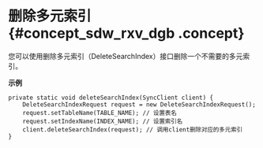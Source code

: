 # 删除多元索引 {#concept_sdw_rxv_dgb .concept}

您可以使用删除多元索引（DeleteSearchIndex）接口删除一个不需要的多元索引。

**示例**

```
private static void deleteSearchIndex(SyncClient client) {
    DeleteSearchIndexRequest request = new DeleteSearchIndexRequest();
    request.setTableName(TABLE_NAME); // 设置表名
    request.setIndexName(INDEX_NAME); // 设置索引名
    client.deleteSearchIndex(request); // 调用client删除对应的多元索引
}
```

